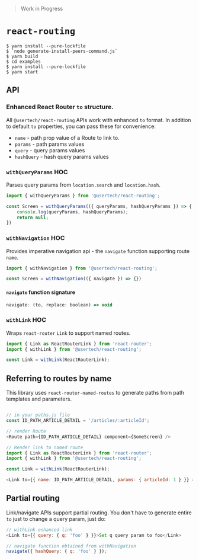 > Work in Progress

# `react-routing`

    $ yarn install --pure-lockfile
    $ `node generate-install-peers-command.js`
    $ yarn build
    $ cd examples
    $ yarn install --pure-lockfile
    $ yarn start

## API

### Enhanced React Router `to` structure.

All `@usertech/react-routing` APIs work with enhanced `to` format.
In addition to default `to` properties, you can pass these for convenience:

- `name` - path prop value of a Route to link to.
- `params` - path params values
- `query` - query params values
- `hashQuery` - hash query params values

### `withQueryParams` HOC

Parses query params from `location.search` and `location.hash`.

```javascript
import { withQueryParams } from '@usertech/react-routing';

const Screen = withQueryParams(({ queryParams, hashQueryParams }) => {
    console.log(queryParams, hashQueryParams);
    return null;
})
```

### `withNavigation` HOC

Provides imperative navigation api - the `navigate` function supporting route `name`.

```javascript
import { withNavigation } from '@usertech/react-routing';

const Screen = withNavigation(({ navigate }) => {})
```
#### `navigate` function signature
```javascript
navigate: (to, replace: boolean) => void
```

### `withLink` HOC

Wraps `react-router` `Link` to support named routes.

```javascript
import { Link as ReactRouterLink } from 'react-router';
import { withLink } from '@usertech/react-routing';

const Link = withLink(ReactRouterLink);
```

## Referring to routes by name

This library uses `react-router-named-routes` to generate paths from path templates and parameters.

```javascript

// in your paths.js file
const ID_PATH_ARTICLE_DETAIL = '/articles/:articleId';

// render Route
<Route path={ID_PATH_ARTICLE_DETAIL} component={SomeScreen} />

// Render link to named route
import { Link as ReactRouterLink } from 'react-router';
import { withLink } from '@usertech/react-routing';

const Link = withLink(ReactRouterLink);

<Link to={{ name: ID_PATH_ARTICLE_DETAIL, params: { articleId: 1 } }} >Article 1 detail</Link>

```

## Partial routing

Link/navigate APIs support partial routing. You don't have to generate entire `to` just to change a query param,
just do:

```javascript
// withLink enhanced link
<Link to={{ query: { q: 'foo' } }}>Set q query param to foo</Link>

// navigate function obtained from withNavigation
navigate({ hashQuery: { q: 'foo' } });
```
